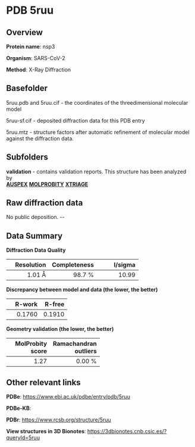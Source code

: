 # PDB 5ruu

## Overview

**Protein name**: nsp3

**Organism**: SARS-CoV-2

**Method**: X-Ray Diffraction



## Basefolder

5ruu.pdb and 5ruu.cif - the coordinates of the threedimensional molecular model

5ruu-sf.cif - deposited diffraction data for this PDB entry

5ruu.mtz - structure factors after automatic refinement of molecular model against the diffraction data.

## Subfolders





**validation** - contains validation reports. This structure has been analyzed by <br>[**AUSPEX**](https://github.com/thorn-lab/coronavirus_structural_task_force/tree/master/pdb/nsp3/SARS-CoV-2/5ruu/validation/auspex)  [**MOLPROBITY**](https://github.com/thorn-lab/coronavirus_structural_task_force/tree/master/pdb/nsp3/SARS-CoV-2/5ruu/validation/molprobity) [**XTRIAGE**](https://github.com/thorn-lab/coronavirus_structural_task_force/blob/master/pdb/nsp3/SARS-CoV-2/5ruu/validation/Xtriage_output.log)  



## Raw diffraction data

No public deposition. --<br> 

## Data Summary
**Diffraction Data Quality**

|   | Resolution | Completeness| I/sigma |
|---|-------------:|----------------:|--------------:|
|   |1.01 Å|98.7  %|<img width=50/>10.99|

**Discrepancy between model and data (the lower, the better)**

|   | **R-work**| **R-free**   
|---|-------------:|----------------:|           
||  0.1760|  0.1910|

**Geometry validation (the lower, the better)**

|   |**MolProbity<br>score**| **Ramachandran<br>outliers** 
|---|-------------:|----------------:|
||  1.27|  0.00 %|

 

 



## Other relevant links 
**PDBe**:  https://www.ebi.ac.uk/pdbe/entry/pdb/5ruu

**PDBe-KB**:  
 
**PDBr**: https://www.rcsb.org/structure/5ruu 

**View structures in 3D Bionotes**: https://3dbionotes.cnb.csic.es/?queryId=5ruu

